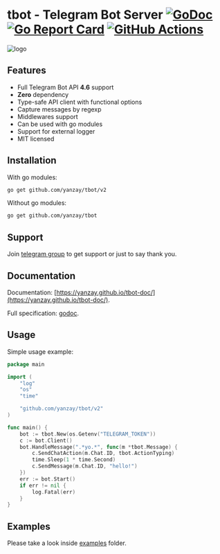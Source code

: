 # tbot - Telegram Bot Server [![GoDoc](https://godoc.org/github.com/yanzay/tbot?status.svg)](https://godoc.org/github.com/yanzay/tbot) [![Go Report Card](https://goreportcard.com/badge/github.com/yanzay/tbot)](https://goreportcard.com/report/github.com/yanzay/tbot) [![GitHub Actions](https://github.com/yanzay/tbot/workflows/Test/badge.svg)](https://github.com/yanzay/tbot/actions)

![logo](https://raw.githubusercontent.com/yanzay/tbot/master/logo.png)

## Features

- Full Telegram Bot API **4.6** support
- **Zero** dependency
- Type-safe API client with functional options
- Capture messages by regexp
- Middlewares support
- Can be used with go modules
- Support for external logger
- MIT licensed

## Installation

With go modules:

```bash
go get github.com/yanzay/tbot/v2
```

Without go modules:

```bash
go get github.com/yanzay/tbot
```

## Support

Join [telegram group](https://t.me/tbotgo) to get support or just to say thank you.

## Documentation

Documentation: [https://yanzay.github.io/tbot-doc/](https://yanzay.github.io/tbot-doc/).

Full specification: [godoc](https://godoc.org/github.com/yanzay/tbot).

## Usage

Simple usage example:

[embedmd]:# (examples/basic/main.go)
```go
package main

import (
	"log"
	"os"
	"time"

	"github.com/yanzay/tbot/v2"
)

func main() {
	bot := tbot.New(os.Getenv("TELEGRAM_TOKEN"))
	c := bot.Client()
	bot.HandleMessage(".*yo.*", func(m *tbot.Message) {
		c.SendChatAction(m.Chat.ID, tbot.ActionTyping)
		time.Sleep(1 * time.Second)
		c.SendMessage(m.Chat.ID, "hello!")
	})
	err := bot.Start()
	if err != nil {
		log.Fatal(err)
	}
}
```

## Examples

Please take a look inside [examples](https://github.com/yanzay/tbot/tree/master/examples) folder.
